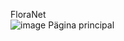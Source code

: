 FloraNet  
![image](https://github.com/user-attachments/assets/64e84637-c3a8-42c8-90df-92a771b2610d)
Pägina principal
